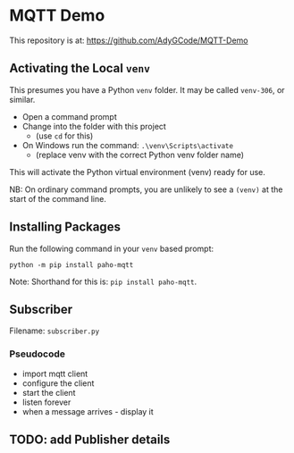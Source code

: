 # MQTT Demo

This repository is at: https://github.com/AdyGCode/MQTT-Demo

## Activating the Local `venv`
This presumes you have a Python `venv` folder. It may 
be called `venv-306`, or similar.

- Open a command prompt
- Change into the folder with this project 
    - (use `cd` for this)
- On Windows run the command: `.\venv\Scripts\activate` 
    - (replace venv with the correct Python venv folder name)

This will activate the Python virtual environment (venv) ready 
for use.

NB: On ordinary command prompts, you are unlikely to 
see a `(venv)` at the start of the command line.

## Installing Packages

Run the following command in your `venv` based prompt:
```shell
python -m pip install paho-mqtt
```

Note: Shorthand for this is: `pip install paho-mqtt`.

## Subscriber
Filename: `subscriber.py`

### Pseudocode
- import mqtt client
- configure the client
- start the client
- listen forever
- when a message arrives - display it

## TODO: add Publisher details